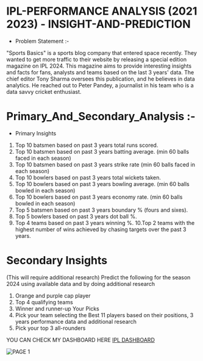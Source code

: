# IPL-PERFORMANCE ANALYSIS (2021 2023) - INSIGHT-AND-PREDICTION

- Problem Statement :-

"Sports Basics" is a sports blog company that entered space recently. They wanted to get more traffic to their website by releasing a special edition magazine on IPL 2024. This magazine aims to provide interesting insights and facts for fans, analysts and teams based on the last 3 years' data. The chief editor Tony Sharma oversees this publication, and he believes in data analytics. He reached out to Peter Pandey, a journalist in his team who is a data savvy cricket enthusiast. 

# Primary_And_Secondary_Analysis :-

 - Primary Insights

1. Top 10 batsmen based on past 3 years total runs scored.
2. Top 10 batsmen based on past 3 years batting average. (min 60 balls faced in each season) 
3. Top 10 batsmen based on past 3 years strike rate (min 60 balls faced in each season) 
4. Top 10 bowlers based on past 3 years total wickets taken. 
5. Top 10 bowlers based on past 3 years bowling average. (min 60 balls bowled in each season)
6. Top 10 bowlers based on past 3 years economy rate. (min 60 balls bowled in each season) 
7. Top 5 batsmen based on past 3 years boundary % (fours and sixes).
8. Top 5 bowlers based on past 3 years dot ball %. 
9. Top 4 teams based on past 3 years winning %. 
10.Top 2 teams with the highest number of wins achieved by chasing targets over the past 3 years. 

# Secondary Insights 

(This will require additional research) Predict the following for the season 2024 using available data and by doing additional research 

1. Orange and purple cap player 
2. Top 4 qualifying teams 
3. Winner and runner-up Your Picks 
4. Pick your team selecting the Best 11 players based on their positions, 3 years performance data and additional research 
5. Pick your top 3 all-rounders

YOU CAN CHECK MY DASHBOARD HERE [IPL DASHBOARD](https://www.novypro.com/project/ipl-performance-analysis-2021-2023---insights-and-prediction)

![PAGE 1](https://github.com/nitish4393/IPL-PERFORMANCE-ANALYSIS-2021-2023---INSIGHT-AND-PREDICTION/assets/120879393/225aeb46-7c72-4a33-a884-da79ecf94616)




